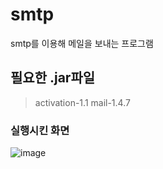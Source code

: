 # smtp
smtp를 이용해 메일을 보내는 프로그램<br>
## 필요한 .jar파일<br>
> activation-1.1
> mail-1.4.7
### 실행시킨 화면
![image](https://user-images.githubusercontent.com/46277114/124072314-932d8a80-da7b-11eb-9a67-b69e318058f3.png)

